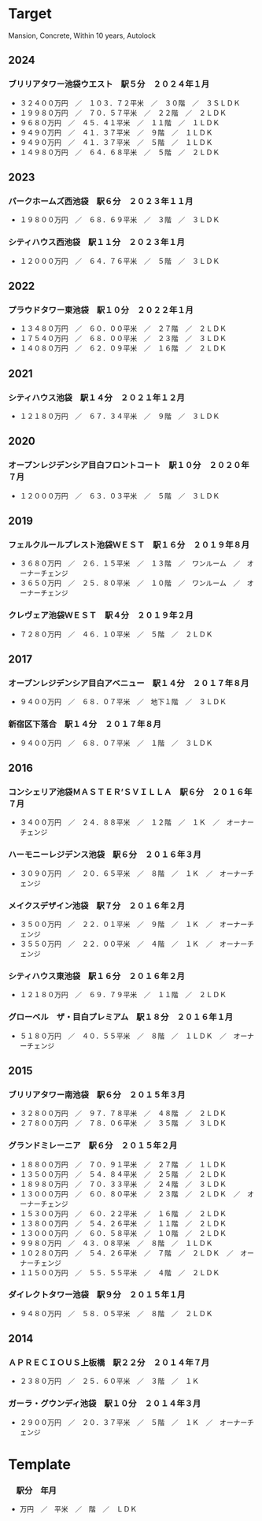 # Target
Mansion, Concrete, Within 10 years, Autolock

## 2024

### ブリリアタワー池袋ウエスト　駅５分　２０２４年１月
- ３２４００万円　／　１０３．７２平米　／　３０階　／　３ＳＬＤＫ
- １９９８０万円　／　７０．５７平米　／　２２階　／　２ＬＤＫ
- ９６８０万円　／　４５．４１平米　／　１１階　／　１ＬＤＫ
- ９４９０万円　／　４１．３７平米　／　９階　／　１ＬＤＫ
- ９４９０万円　／　４１．３７平米　／　５階　／　１ＬＤＫ
- １４９８０万円　／　６４．６８平米　／　５階　／　２ＬＤＫ

## 2023

### パークホームズ西池袋　駅６分　２０２３年１１月
- １９８００万円　／　６８．６９平米　／　３階　／　３ＬＤＫ

### シティハウス西池袋　駅１１分　２０２３年１月
- １２０００万円　／　６４．７６平米　／　５階　／　３ＬＤＫ

## 2022

### プラウドタワー東池袋　駅１０分　２０２２年１月
- １３４８０万円　／　６０．００平米　／　２７階　／　２ＬＤＫ
- １７５４０万円　／　６８．００平米　／　２３階　／　３ＬＤＫ
- １４０８０万円　／　６２．０９平米　／　１６階　／　２ＬＤＫ

## 2021

### シティハウス池袋　駅１４分　２０２１年１２月
- １２１８０万円　／　６７．３４平米　／　９階　／　３ＬＤＫ

## 2020

### オープンレジデンシア目白フロントコート　駅１０分　２０２０年７月
- １２０００万円　／　６３．０３平米　／　５階　／　３ＬＤＫ

## 2019

### フェルクルールプレスト池袋ＷＥＳＴ　駅１６分　２０１９年８月
- ３６８０万円　／　２６．１５平米　／　１３階　／　ワンルーム　／　オーナーチェンジ
- ３６５０万円　／　２５．８０平米　／　１０階　／　ワンルーム　／　オーナーチェンジ

### クレヴェア池袋ＷＥＳＴ　駅４分　２０１９年２月
- ７２８０万円　／　４６．１０平米　／　５階　／　２ＬＤＫ

## 2017

### オープンレジデンシア目白アベニュー　駅１４分　２０１７年８月
- ９４００万円　／　６８．０７平米　／　地下１階　／　３ＬＤＫ

### 新宿区下落合　駅１４分　２０１７年８月
- ９４００万円　／　６８．０７平米　／　１階　／　３ＬＤＫ

## 2016

### コンシェリア池袋ＭＡＳＴＥＲ’ＳＶＩＬＬＡ　駅６分　２０１６年７月
- ３４００万円　／　２４．８８平米　／　１２階　／　１Ｋ　／　オーナーチェンジ

### ハーモニーレジデンス池袋　駅６分　２０１６年３月
- ３０９０万円　／　２０．６５平米　／　８階　／　１Ｋ　／　オーナーチェンジ

### メイクスデザイン池袋　駅７分　２０１６年２月
- ３５００万円　／　２２．０１平米　／　９階　／　１Ｋ　／　オーナーチェンジ
- ３５５０万円　／　２２．００平米　／　４階　／　１Ｋ　／　オーナーチェンジ

### シティハウス東池袋　駅１６分　２０１６年２月
- １２１８０万円　／　６９．７９平米　／　１１階　／　２ＬＤＫ

### グローベル　ザ・目白プレミアム　駅１８分　２０１６年１月
- ５１８０万円　／　４０．５５平米　／　８階　／　１ＬＤＫ　／　オーナーチェンジ

## 2015

### ブリリアタワー南池袋　駅６分　２０１５年３月
- ３２８００万円　／　９７．７８平米　／　４８階　／　２ＬＤＫ
- ２７８００万円　／　７８．０６平米　／　３５階　／　３ＬＤＫ

### グランドミレーニア　駅６分　２０１５年２月
- １８８００万円　／　７０．９１平米　／　２７階　／　１ＬＤＫ
- １３５００万円　／　５４．８４平米　／　２５階　／　２ＬＤＫ
- １８９８０万円　／　７０．３３平米　／　２４階　／　３ＬＤＫ
- １３０００万円　／　６０．８０平米　／　２３階　／　２ＬＤＫ　／　オーナーチェンジ
- １５３００万円　／　６０．２２平米　／　１６階　／　２ＬＤＫ
- １３８００万円　／　５４．２６平米　／　１１階　／　２ＬＤＫ
- １３０００万円　／　６０．５８平米　／　１０階　／　２ＬＤＫ
- ９９８０万円　／　４３．０８平米　／　８階　／　１ＬＤＫ
- １０２８０万円　／　５４．２６平米　／　７階　／　２ＬＤＫ　／　オーナーチェンジ
- １１５００万円　／　５５．５５平米　／　４階　／　２ＬＤＫ

### ダイレクトタワー池袋　駅９分　２０１５年１月
- ９４８０万円　／　５８．０５平米　／　８階　／　２ＬＤＫ

## 2014

### ＡＰＲＥＣＩＯＵＳ上板橋　駅２２分　２０１４年７月
- ２３８０万円　／　２５．６０平米　／　３階　／　１Ｋ

### ガーラ・グウンディ池袋　駅１０分　２０１４年３月
- ２９００万円　／　２０．３７平米　／　５階　／　１Ｋ　／　オーナーチェンジ

# Template

### 　駅分　年月
- 万円　／　平米　／　階　／　ＬＤＫ
